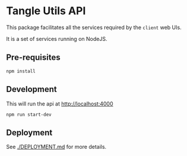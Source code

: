 # Tangle Utils API 

This package facilitates all the services required by the `client` web UIs.

It is a set of services running on NodeJS.

## Pre-requisites

```shell
npm install
```

## Development

This will run the api at <http://localhost:4000>

```shell
npm run start-dev
```

## Deployment

See [./DEPLOYMENT.md](./DEPLOYMENT.md) for more details.
